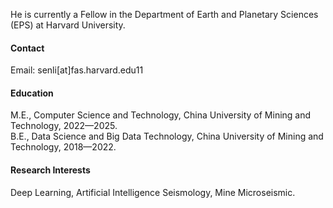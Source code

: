 

<!-- [![senli1073](https://img.shields.io/badge/senli1073-github-blue?logo=github)](https://github.com/senli1073) -->

He is currently a Fellow in the Department of Earth and Planetary Sciences (EPS) at Harvard University.

#### Contact

Email: senli[at]fas.harvard.edu11

#### Education
M.E., Computer Science and Technology, China University of Mining and Technology, 2022—2025.\
B.E., Data Science and Big Data Technology, China University of Mining and Technology, 2018—2022.

#### Research Interests
Deep Learning, Artificial Intelligence Seismology, Mine Microseismic.

